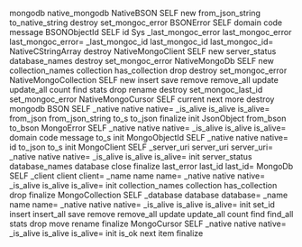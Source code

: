 mongodb
	native_mongodb
		NativeBSON
			SELF
			new
			from_json_string
			to_native_string
			destroy
			set_mongoc_error
		BSONError
			SELF
			domain
			code
			message
		BSONObjectId
			SELF
			id
		Sys
			_last_mongoc_error
			last_mongoc_error
			last_mongoc_error=
			_last_mongoc_id
			last_mongoc_id
			last_mongoc_id=
		NativeCStringArray
			destroy
		NativeMongoClient
			SELF
			new
			server_status
			database_names
			destroy
			set_mongoc_error
		NativeMongoDb
			SELF
			new
			collection_names
			collection
			has_collection
			drop
			destroy
			set_mongoc_error
		NativeMongoCollection
			SELF
			new
			insert
			save
			remove
			remove_all
			update
			update_all
			count
			find
			stats
			drop
			rename
			destroy
			set_mongoc_last_id
			set_mongoc_error
		NativeMongoCursor
			SELF
			current
			next
			more
			destroy
	mongodb
		BSON
			SELF
			_native
			native
			native=
			_is_alive
			is_alive
			is_alive=
			from_json
			from_json_string
			to_s
			to_json
			finalize
			init
		JsonObject
			from_bson
			to_bson
		MongoError
			SELF
			_native
			native
			native=
			_is_alive
			is_alive
			is_alive=
			domain
			code
			message
			to_s
			init
		MongoObjectId
			SELF
			_native
			native
			native=
			id
			to_json
			to_s
			init
		MongoClient
			SELF
			_server_uri
			server_uri
			server_uri=
			_native
			native
			native=
			_is_alive
			is_alive
			is_alive=
			init
			server_status
			database_names
			database
			close
			finalize
			last_error
			last_id
			last_id=
		MongoDb
			SELF
			_client
			client
			client=
			_name
			name
			name=
			_native
			native
			native=
			_is_alive
			is_alive
			is_alive=
			init
			collection_names
			collection
			has_collection
			drop
			finalize
		MongoCollection
			SELF
			_database
			database
			database=
			_name
			name
			name=
			_native
			native
			native=
			_is_alive
			is_alive
			is_alive=
			init
			set_id
			insert
			insert_all
			save
			remove
			remove_all
			update
			update_all
			count
			find
			find_all
			stats
			drop
			move
			rename
			finalize
		MongoCursor
			SELF
			_native
			native
			native=
			_is_alive
			is_alive
			is_alive=
			init
			is_ok
			next
			item
			finalize